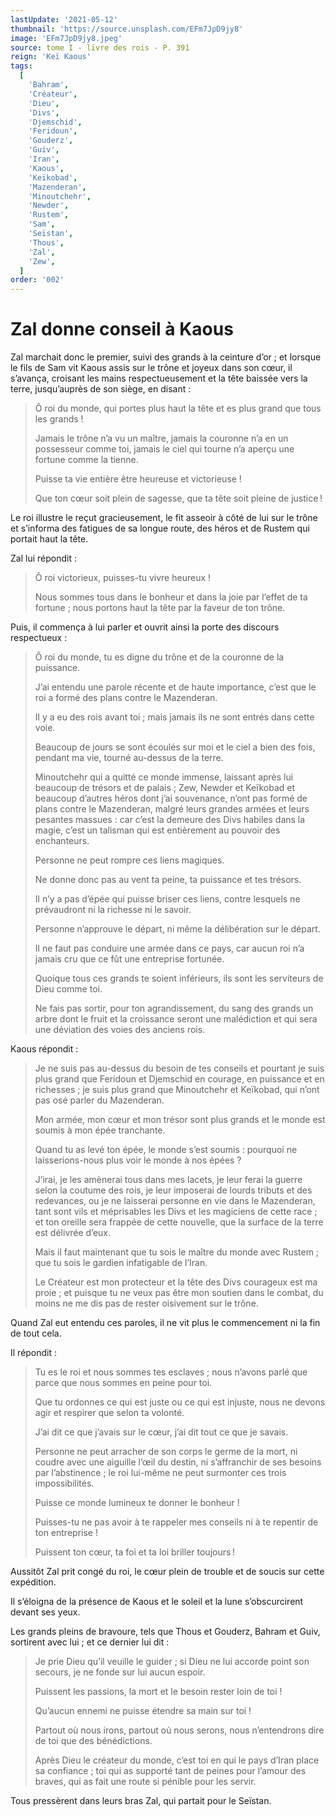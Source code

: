 ```yaml
---
lastUpdate: '2021-05-12'
thumbnail: 'https://source.unsplash.com/EFm7JpD9jy8'
image: 'EFm7JpD9jy8.jpeg'
source: tome I - livre des rois - P. 391
reign: 'Keï Kaous'
tags:
  [
    'Bahram',
    'Créateur',
    'Dieu',
    'Divs',
    'Djemschid',
    'Feridoun',
    'Gouderz',
    'Guiv',
    'Iran',
    'Kaous',
    'Keïkobad',
    'Mazenderan',
    'Minoutchehr',
    'Newder',
    'Rustem',
    'Sam',
    'Seïstan',
    'Thous',
    'Zal',
    'Zew',
  ]
order: '002'
---
```


# Zal donne conseil à Kaous

Zal marchait donc le premier, suivi des grands à la ceinture d’or ; et lorsque le fils de Sam vit Kaous assis sur le trône et joyeux dans son cœur, il s’avança, croisant les mains respectueusement et la tête baissée vers la terre, jusqu’auprès de son siège, en disant :

> Ô roi du monde, qui portes plus haut la tête et es plus grand que tous les grands !
>
> Jamais le trône n’a vu un maître, jamais la couronne n’a en un possesseur comme toi, jamais le ciel qui tourne n’a aperçu une fortune comme la tienne.
>
> Puisse ta vie entière être heureuse et victorieuse !
>
> Que ton cœur soit plein de sagesse, que ta tête soit pleine de justice !

Le roi illustre le reçut gracieusement, le fit asseoir à côté de lui sur le trône et s’informa des fatigues de sa longue route, des héros et de Rustem qui portait haut la tête.

Zal lui répondit :

> Ô roi victorieux, puisses-tu vivre heureux !
>
> Nous sommes tous dans le bonheur et dans la joie par l’effet de ta fortune ; nous portons haut la tête par la faveur de ton trône.

Puis, il commença à lui parler et ouvrit ainsi la porte des discours respectueux :

> Ô roi du monde, tu es digne du trône et de la couronne de la puissance.
>
> J’ai entendu une parole récente et de haute importance, c’est que le roi a formé des plans contre le Mazenderan.
>
> Il y a eu des rois avant toi ; mais jamais ils ne sont entrés dans cette voie.
>
> Beaucoup de jours se sont écoulés sur moi et le ciel a bien des fois, pendant ma vie, tourné au-dessus de la terre.
>
> Minoutchehr qui a quitté ce monde immense, laissant après lui beaucoup de trésors et de palais ; Zew, Newder et Keïkobad et beaucoup d’autres héros dont j’ai souvenance, n’ont pas formé de plans contre le Mazenderan, malgré leurs grandes armées et leurs pesantes massues : car c’est la demeure des Divs habiles dans la magie, c’est un talisman qui est entièrement au pouvoir des enchanteurs.
>
> Personne ne peut rompre ces liens magiques.
>
> Ne donne donc pas au vent ta peine, ta puissance et tes trésors.
>
> Il n’y a pas d’épée qui puisse briser ces liens, contre lesquels ne prévaudront ni la richesse ni le savoir.
>
> Personne n’approuve le départ, ni même la délibération sur le départ.
>
> Il ne faut pas conduire une armée dans ce pays, car aucun roi n’a jamais cru que ce fût une entreprise fortunée.
>
> Quoique tous ces grands te soient inférieurs, ils sont les serviteurs de Dieu comme toi.
>
> Ne fais pas sortir, pour ton agrandissement, du sang des grands un arbre dont le fruit et la croissance seront une malédiction et qui sera une déviation des voies des anciens rois.

Kaous répondit :

> Je ne suis pas au-dessus du besoin de tes conseils et pourtant je suis plus grand que Feridoun et Djemschid en courage, en puissance et en richesses ; je suis plus grand que Minoutchehr et Keïkobad, qui n’ont pas osé parler du Mazenderan.
>
> Mon armée, mon cœur et mon trésor sont plus grands et le monde est soumis à mon épée tranchante.
>
> Quand tu as levé ton épée, le monde s’est soumis : pourquoi ne laisserions-nous plus voir le monde à nos épées ?
>
> J’irai, je les amènerai tous dans mes lacets, je leur ferai la guerre selon la coutume des rois, je leur imposerai de lourds tributs et des redevances, ou je ne laisserai personne en vie dans le Mazenderan, tant sont vils et méprisables les Divs et les magiciens de cette race ; et ton oreille sera frappée de cette nouvelle, que la surface de la terre est délivrée d’eux.
>
> Mais il faut maintenant que tu sois le maître du monde avec Rustem ; que tu sois le gardien infatigable de l’Iran.
>
> Le Créateur est mon protecteur et la tête des Divs courageux est ma proie ; et puisque tu ne veux pas être mon soutien dans le combat, du moins ne me dis pas de rester oisivement sur le trône.

Quand Zal eut entendu ces paroles, il ne vit plus le commencement ni la fin de tout cela.

Il répondit :

> Tu es le roi et nous sommes tes esclaves ; nous n’avons parlé que parce que nous sommes en peine pour toi.
>
> Que tu ordonnes ce qui est juste ou ce qui est injuste, nous ne devons agir et respirer que selon ta volonté.
>
> J’ai dit ce que j’avais sur le cœur, j’ai dit tout ce que je savais.
>
> Personne ne peut arracher de son corps le germe de la mort, ni coudre avec une aiguille l’œil du destin, ni s’affranchir de ses besoins par l’abstinence ; le roi lui-même ne peut surmonter ces trois impossibilités.
>
> Puisse ce monde lumineux te donner le bonheur !
>
> Puisses-tu ne pas avoir à te rappeler mes conseils ni à te repentir de ton entreprise !
>
> Puissent ton cœur, ta foi et ta loi briller toujours !

Aussitôt Zal prit congé du roi, le cœur plein de trouble et de soucis sur cette expédition.

Il s’éloigna de la présence de Kaous et le soleil et la lune s’obscurcirent devant ses yeux.

Les grands pleins de bravoure, tels que Thous et Gouderz, Bahram et Guiv, sortirent avec lui ; et ce dernier lui dit :

> Je prie Dieu qu’il veuille le guider ; si Dieu ne lui accorde point son secours, je ne fonde sur lui aucun espoir.
>
> Puissent les passions, la mort et le besoin rester loin de toi !
>
> Qu’aucun ennemi ne puisse étendre sa main sur toi !
>
> Partout où nous irons, partout où nous serons, nous n’entendrons dire de toi que des bénédictions.
>
> Après Dieu le créateur du monde, c’est toi en qui le pays d’Iran place sa confiance ; toi qui as supporté tant de peines pour l’amour des braves, qui as fait une route si pénible pour les servir.

Tous pressèrent dans leurs bras Zal, qui partait pour le Seïstan.
